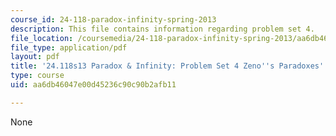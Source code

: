 ```yaml
---
course_id: 24-118-paradox-infinity-spring-2013
description: This file contains information regarding problem set 4.
file_location: /coursemedia/24-118-paradox-infinity-spring-2013/aa6db46047e00d45236c90c90b2afb11_MIT24_118S13_ProbSet4.pdf
file_type: application/pdf
layout: pdf
title: '24.118s13 Paradox & Infinity: Problem Set 4 Zeno''s Paradoxes'
type: course
uid: aa6db46047e00d45236c90c90b2afb11

---
```

None